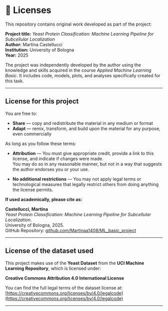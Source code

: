 # 📄 Licenses

This repository contains original work developed as part of the project:

**Project title:** *Yeast Protein Classification: Machine Learning Pipeline for Subcellular Localization*  
**Author:** Martina Castellucci  
**Institution:** University of Bologna  
**Year:** 2025

The project was independently developed by the author using the knowledge and skills acquired in the course *Applied Machine Learning Basic*. It includes code, models, plots, and analyses specifically created for this task.

---

## License for this project

You are free to:

- **Share** — copy and redistribute the material in any medium or format  
- **Adapt** — remix, transform, and build upon the material for any purpose, even commercially

As long as you follow these terms:

- **Attribution** — You must give appropriate credit, provide a link to this license, and indicate if changes were made.  
  You may do so in any reasonable manner, but not in a way that suggests the author endorses you or your use.

- **No additional restrictions** — You may not apply legal terms or technological measures that legally restrict others from doing anything the license permits.

**If used academically, please cite as:**

**Castellucci, Martina**  
*Yeast Protein Classification: Machine Learning Pipeline for Subcellular Localization*.  
University of Bologna, 2025.  
GitHub Repository: [github.com/Martinaa1408/ML_basic_project](https://github.com/Martinaa1408/ML_basic_project)

---

## License of the dataset used

This project makes use of the **Yeast Dataset** from the **UCI Machine Learning Repository**, which is licensed under:

**Creative Commons Attribution 4.0 International License**

You can find the full legal terms of the dataset license at:  
[https://creativecommons.org/licenses/by/4.0/legalcode](https://creativecommons.org/licenses/by/4.0/legalcode)

---

